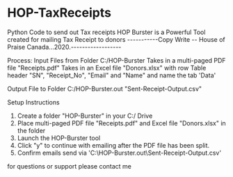 # HOP-TaxReceipts
Python Code to send out Tax receipts
HOP Burster is a Powerful Tool created for mailing Tax Receipt to donors
-----------Copy Write -- House of Praise Canada...2020.------------------

Process: 
Input Files from Folder C:/HOP-Burster
Takes in a multi-paged PDF file "Receipts.pdf"
Takes in an Excel file "Donors.xlsx" with row Table header "SN", "Receipt_No", "Email" and "Name" and name the tab 'Data'

Output File to Folder C:/HOP-Burster.out
"Sent-Receipt-Output.csv"

Setup Instructions
1. Create a folder "HOP-Burster" in your C:/ Drive
2. Place multi-paged PDF file "Receipts.pdf" and Excel file "Donors.xlsx" in the folder
3. Launch the HOP-Burster tool
4. Click "y" to continue with emailing after the PDF file has been split.
5. Confirm emails send via 'C:\HOP-Burster.out\Sent-Receipt-Output.csv'

for questions or support please contact me
